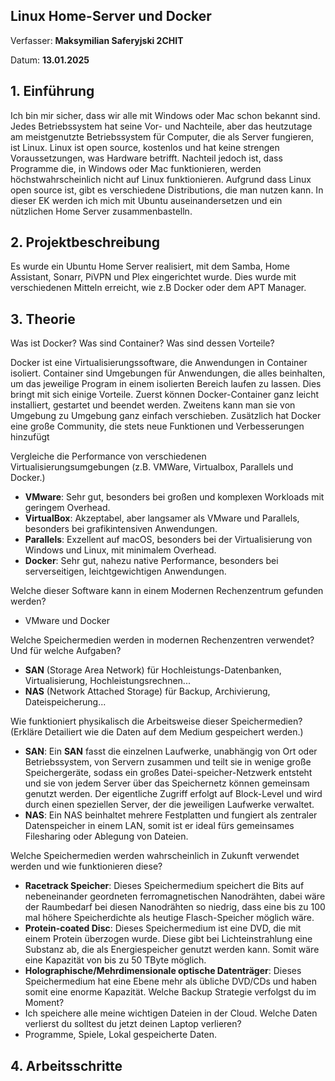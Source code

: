 
## Linux Home-Server und Docker

Verfasser: **Maksymilian Saferyjski 2CHIT**

Datum: **13.01.2025**

## 1. Einführung
Ich bin mir sicher, dass wir alle mit Windows oder Mac schon bekannt sind. Jedes Betriebssystem hat seine Vor- und Nachteile, aber das heutzutage am meistgenutzte Betriebssystem für Computer, die als Server fungieren, ist Linux. Linux ist open source, kostenlos und hat keine strengen Voraussetzungen, was Hardware betrifft. Nachteil jedoch ist, dass Programme die, in Windows oder Mac funktionieren, werden höchstwahrscheinlich nicht auf Linux funktionieren. Aufgrund dass Linux open source ist, gibt es verschiedene Distributions, die man nutzen kann. In dieser EK werden ich mich mit Ubuntu auseinandersetzen und ein nützlichen Home Server zusammenbastelln.
## 2. Projektbeschreibung
Es wurde ein Ubuntu Home Server realisiert, mit dem Samba, Home Assistant, Sonarr, PiVPN und Plex eingerichtet wurde. Dies wurde mit verschiedenen Mitteln erreicht, wie z.B Docker oder dem APT Manager.
## 3. Theorie
Was ist Docker? Was sind Container? Was sind dessen Vorteile?

Docker ist eine Virtualisierungssoftware, die Anwendungen in Container isoliert. Container sind Umgebungen für Anwendungen, die alles beinhalten, um das jeweilige Program in einem isolierten Bereich laufen zu lassen. Dies bringt mit sich einige Vorteile. Zuerst können Docker-Container ganz leicht installiert, gestartet und beendet werden. Zweitens kann man sie von Umgebung zu Umgebung ganz einfach verschieben. Zusätzlich hat Docker eine große Community, die stets neue Funktionen und Verbesserungen hinzufügt

Vergleiche die Performance von verschiedenen Virtualisierungsumgebungen (z.B. VMWare, Virtualbox, Parallels und Docker.)

* **VMware**: Sehr gut, besonders bei großen und komplexen Workloads mit geringem Overhead.
* **VirtualBox**: Akzeptabel, aber langsamer als VMware und Parallels, besonders bei grafikintensiven Anwendungen.
* **Parallels**: Exzellent auf macOS, besonders bei der Virtualisierung von Windows und Linux, mit minimalem Overhead.
* **Docker**: Sehr gut, nahezu native Performance, besonders bei serverseitigen, leichtgewichtigen Anwendungen.

Welche dieser Software kann in einem Modernen Rechenzentrum gefunden werden?
* VMware und Docker

Welche Speichermedien werden in modernen Rechenzentren verwendet? Und für welche Aufgaben?

* **SAN** (Storage Area Network) für Hochleistungs-Datenbanken, Virtualisierung, Hochleistungsrechnen...
* **NAS** (Network Attached Storage) für Backup, Archivierung, Dateispeicherung...

Wie funktioniert physikalisch die Arbeitsweise dieser Speichermedien? (Erkläre Detailiert wie die Daten auf dem Medium gespeichert werden.)
* **SAN**:
Ein **SAN** fasst die einzelnen Laufwerke, unabhängig von Ort oder Betriebssystem, von Servern zusammen und teilt sie in wenige große Speichergeräte, sodass ein großes Datei-speicher-Netzwerk entsteht und sie von jedem Server
über das Speichernetz können gemeinsam genutzt werden. Der eigentliche Zugriff erfolgt auf Block-Level und wird durch einen speziellen Server, der die jeweiligen Laufwerke verwaltet.
* **NAS**:
Ein NAS beinhaltet mehrere Festplatten und fungiert als zentraler Datenspeicher in einem LAN, somit ist er ideal fürs gemeinsames Filesharing oder Ablegung von Dateien.

Welche Speichermedien werden wahrscheinlich in Zukunft verwendet werden und wie funktionieren diese?
* **Racetrack Speicher**:
Dieses Speichermedium speichert die Bits auf nebeneinander geordneten ferromagnetischen Nanodrähten, dabei wäre der Raumbedarf bei diesen Nanodrähten so niedrig, dass eine bis zu 100 mal höhere Speicherdichte als heutige Flasch-Speicher möglich wäre.
* **Protein-coated Disc**: 
Dieses Speichermedium ist eine DVD, die mit einem Protein überzogen wurde. Diese gibt bei Lichteinstrahlung eine Substanz ab, die als Energiespeicher genutzt werden kann. Somit wäre eine Kapazität von bis zu 50 TByte möglich.
* **Holographische/Mehrdimensionale optische Datenträger**:
Dieses Speichermedium hat eine Ebene mehr als übliche DVD/CDs und haben somit eine enorme Kapazität.
Welche Backup Strategie verfolgst du im Moment?
* Ich speichere alle meine wichtigen Dateien in der Cloud.
Welche Daten verlierst du solltest du jetzt deinen Laptop verlieren?
* Programme, Spiele, Lokal gespeicherte Daten.
## 4. Arbeitsschritte

